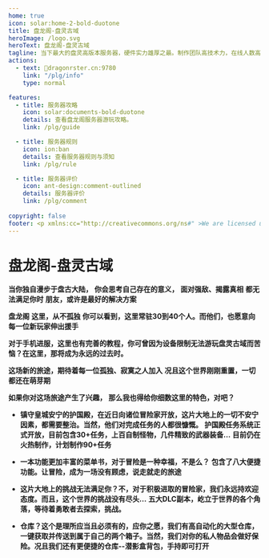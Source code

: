 ```yaml
---
home: true
icon: solar:home-2-bold-duotone
title: 盘龙阁-盘灵古域
heroImage: /logo.svg
heroText: 盘龙阁-盘灵古域
tagline: 当下最大的盘灵高版本服务器，硬件实力雄厚之最。制作团队高技术力，在线人数高，活跃玩家多，基础设施全面，DLC虽复杂但口味咸淡适宜，适合萌新游玩。
actions:
  - text: 🔗dragonrster.cn:9780
    link: "/plg/info"
    type: normal

features:
  - title: 服务器攻略
    icon: solar:documents-bold-duotone
    details: 查看盘龙阁服务器游玩攻略。
    link: /plg/guide

  - title: 服务器规则
    icon: ion:ban
    details: 查看服务器规则与须知
    link: /plg/rule

  - title: 服务器评价
    icon: ant-design:comment-outlined
    details: 服务器评价
    link: /plg/comment
  
copyright: false
footer: <p xmlns:cc="http://creativecommons.org/ns#" >We are licensed under <a href="http://creativecommons.org/licenses/by/4.0/?ref=chooser-v1" target="_blank" rel="license noopener noreferrer" style="display:inline-block;">CC BY 4.0<img style="height:22px!important;margin-left:3px;vertical-align:text-bottom;" src="https://mirrors.creativecommons.org/presskit/icons/cc.svg?ref=chooser-v1"><img style="height:22px!important;margin-left:3px;vertical-align:text-bottom;" src="https://mirrors.creativecommons.org/presskit/icons/by.svg?ref=chooser-v1"></a></p><br />网站所涉及的公司名称、商标、产品等均为其各自所有者的资产，仅供识别。涉及游戏内的剧情文本为MayorTW & 紅石口袋所有。<br />"Minecraft"以及"我的世界"为美国微软公司的商标 本站与微软公司没有从属关系。| © 2015 - 2025 3ON EM
---
```




# 盘龙阁-盘灵古域

**当你独自漫步于盘古大陆，**
**你会思考自己存在的意义，**
**面对强敌、揭露真相**
**都无法满足你时**
**朋友，或许是最好的解决方案**

**盘龙阁**
**这里，从不孤独**
**你可以看到，这里常驻30到40个人。而他们，也愿意向每一位新玩家伸出援手**

**对于手机进服，这里也有完善的教程，你可曾因为设备限制无法游玩盘灵古域而苦恼？在这里，那将成为永远的过去时。**

**这场新的旅途，期待着每一位孤独、寂寞之人加入**
**况且这个世界刚刚重置，一切都还在萌芽期**

**如果你对这场旅途产生了兴趣，**
**那么我也得给你细数这里的特色，对吧？**

- **镇守皇城安宁的护国殿，在近日向诸位冒险家开放，这片大地上的一切不安宁因素，都需要整治。当然，他们对完成任务的人都很慷慨。**
  **护国殿任务系统正式开放，目前包含30+任务，上百自制怪物，几件精致的武器装备...**
  **目前仍在火热制作，计划制作90+任务**

- **一本功能更加丰富的菜单书，对于冒险是一种幸福，不是么？**
  **包含了八大便捷功能。让冒险，成为一场没有顾虑，说走就走的旅途**

- **这片大地上的挑战无法满足你？不，对于积极进取的冒险家，我们永远持欢迎态度。而且，这个世界的挑战没有尽头...**
  **五大DLC副本，屹立于世界的各个角落，等待着勇敢者去探索，挑战。**

- **仓库？这个是理所应当且必须有的，应你之愿，我们有高自动化的大型仓库，一键获取并传送到属于自己的两个箱子。当然，我们对你的私人物品会做好保险。况且我们还有更便捷的仓库--潜影盒背包，手持即可打开**
